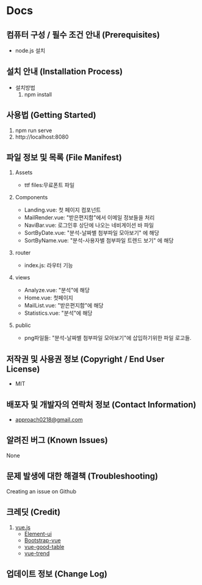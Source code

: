 # Docs


## 컴퓨터 구성 / 필수 조건 안내 (Prerequisites)
* node.js 설치


## 설치 안내 (Installation Process)
* 설치방법
  1) npm install
  

## 사용법 (Getting Started)
 1) npm run serve
 2) http://localhost:8080

## 파일 정보 및 목록 (File Manifest)
1) Assets
    * ttf files:무료폰트 파일
2) Components
    * Landing.vue: 첫 페이지 컴포넌트
     * MailRender.vue: "받은편지함"에서 이메일 정보들을 처리
     * NaviBar.vue: 로그인후 상단에 나오는 네비게이션 바 파일
     * SortByDate.vue: "분석-날짜별 첨부파일 모아보기" 에 해당
     * SortByName.vue: "분석-사용자별 첨부파일 트렌드 보기" 에 해당
3) router
    * index.js: 라우터 기능
  
4) views
    * Analyze.vue: "분석"에 해당
    * Home.vue: 첫페이지
    * MailList.vue: "받은편지함"에 해당
    * Statistics.vue: "분석"에 해당
5) public
    * png파일들: "분석-날짜별 첨부파일 모아보기"에 삽입하기위한 파일 로고들.
## 저작권 및 사용권 정보 (Copyright / End User License)
 * MIT
## 배포자 및 개발자의 연락처 정보 (Contact Information)
  * approach0218@gmail.com
  
## 알려진 버그 (Known Issues)

   None
   
## 문제 발생에 대한 해결책 (Troubleshooting)

   Creating an issue on Github
    
## 크레딧 (Credit)
 1) [vue.js](9https://vuejs.org/)
    * [Element-ui](https://element.eleme.io/#/en-US)
    * [Bootstrap-vue](https://bootstrap-vue.js.org/docs)
    * [vue-good-table](https://xaksis.github.io/vue-good-table/)
    * [vue-trend](https://madewithvuejs.com/vue-trend)
## 업데이트 정보 (Change Log)